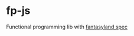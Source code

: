 # fp-js
Functional programming lib with [fantasyland spec](https://github.com/fantasyland/fantasy-land)
